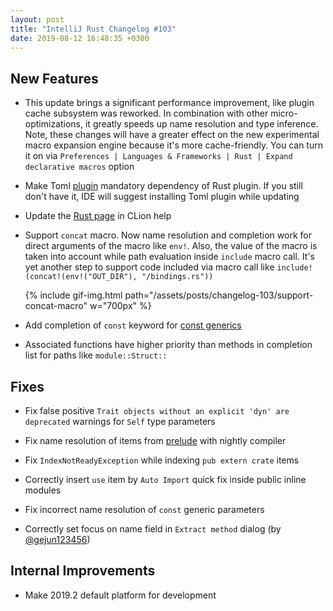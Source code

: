 ```yaml
---
layout: post
title: "IntelliJ Rust Changelog #103"
date: 2019-08-12 16:48:35 +0300
---
```



## New Features

<!-- https://github.com/intellij-rust/intellij-rust/pull/4210 -->
<!-- https://github.com/intellij-rust/intellij-rust/pull/4190 -->
<!-- https://github.com/intellij-rust/intellij-rust/pull/4183 -->
<!-- https://github.com/intellij-rust/intellij-rust/pull/4182 -->
<!-- https://github.com/intellij-rust/intellij-rust/pull/4181 -->
<!-- https://github.com/intellij-rust/intellij-rust/pull/4179 -->
* This update brings a significant performance improvement, like plugin cache subsystem was reworked.
In combination with other micro-optimizations, it greatly speeds up name resolution and type inference.
Note, these changes will have a greater effect on the new experimental macro expansion engine because it's more cache-friendly.
You can turn it on via `Preferences | Languages & Frameworks | Rust | Expand declarative macros` option

<!-- https://github.com/intellij-rust/intellij-rust/pull/4121 -->
* Make Toml [plugin](https://plugins.jetbrains.com/plugin/8195-toml) mandatory dependency of Rust plugin.
If you still don't have it, IDE will suggest installing Toml plugin while updating

* Update the [Rust page](https://www.jetbrains.com/help/clion/rust-support.html) in CLion help

<!-- https://github.com/intellij-rust/intellij-rust/pull/4194 -->
* Support `concat` macro. Now name resolution and completion work for direct arguments of the macro like `env!`. Also, the value of the macro is taken into account while path evaluation inside `include` macro call.
It's yet another step to support code included via macro call like `include!(concat!(env!("OUT_DIR"), "/bindings.rs"))`

  {% include gif-img.html path="/assets/posts/changelog-103/support-concat-macro" w="700px" %}

<!-- https://github.com/intellij-rust/intellij-rust/pull/4206 -->
* Add completion of `const` keyword for [const generics](https://github.com/rust-lang/rfcs/blob/master/text/2000-const-generics.md)

<!-- https://github.com/intellij-rust/intellij-rust/pull/4195 -->
* Associated functions have higher priority than methods in completion list for paths like `module::Struct::`

## Fixes

<!-- https://github.com/intellij-rust/intellij-rust/pull/4175 -->
* Fix false positive `Trait objects without an explicit 'dyn' are deprecated` warnings for `Self` type parameters

<!-- https://github.com/intellij-rust/intellij-rust/pull/4226 -->
* Fix name resolution of items from [prelude](https://doc.rust-lang.org/std/prelude/index.html) with nightly compiler

<!-- https://github.com/intellij-rust/intellij-rust/pull/4213 -->
* Fix `IndexNotReadyException` while indexing `pub extern crate` items

<!-- https://github.com/intellij-rust/intellij-rust/pull/4177 -->
* Correctly insert `use` item by `Auto Import` quick fix inside public inline modules

<!-- https://github.com/intellij-rust/intellij-rust/pull/4202 -->
* Fix incorrect name resolution of `const` generic parameters

<!-- https://github.com/intellij-rust/intellij-rust/pull/4184 -->
* Correctly set focus on name field in `Extract method` dialog (by [@gejun123456])

## Internal Improvements

<!-- https://github.com/intellij-rust/intellij-rust/pull/4188 -->
* Make 2019.2 default platform for development



[@gejun123456]: https://github.com/gejun123456
